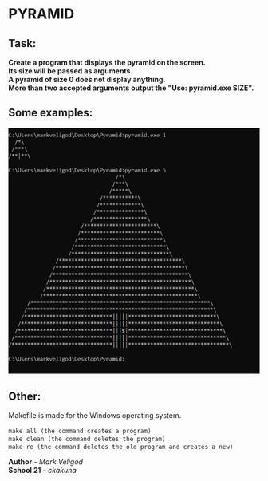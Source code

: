 # PYRAMID
## Task:  
**Create a program that displays the pyramid on the screen.  
Its size will be passed as arguments.  
A pyramid of size 0 does not display anything.  
More than two accepted arguments output the "Use: pyramid.exe SIZE".**
  
## Some examples:  
![](https://github.com/markveligod/pyramid/raw/master/img/img.png) 

## Other:  
Makefile is made for the Windows operating system.  
```
make all (the command creates a program)
make clean (the command deletes the program)
make re (the command deletes the old program and creates a new)
```

**Author** - _Mark Veligod_  
**School 21** - _ckakuna_
